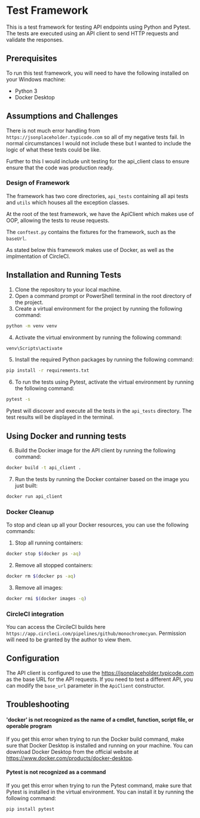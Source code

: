 # Test Framework

This is a test framework for testing API endpoints using Python and Pytest. The tests are executed using an API client to send HTTP requests and validate the responses.

## Prerequisites

To run this test framework, you will need to have the following installed on your Windows machine:

- Python 3
- Docker Desktop

## Assumptions and Challenges

There is not much error handling from `https://jsonplaceholder.typicode.com` so all of my negative tests fail. In normal circumstances I would not include these but I wanted to include the logic of what these tests could be like.

Further to this I would include unit testing for the api_client class to ensure ensure that the code was production ready.

### Design of Framework

The framework has two core directories, `api_tests` containing all api tests and `utils` which houses all the exception classes.

At the root of the test framework, we have the ApiClient which makes use of OOP, allowing the tests to reuse requests.

The `conftest.py` contains the fixtures for the framework, such as the `baseUrl`.

As stated below this framework makes use of Docker, as well as the implmentation of CircleCI.

## Installation and Running Tests

1. Clone the repository to your local machine.
2. Open a command prompt or PowerShell terminal in the root directory of the project.
3. Create a virtual environment for the project by running the following command:

```bash
python -m venv venv
```

4. Activate the virtual environment by running the following command:

```bash
venv\Scripts\activate
```

5. Install the required Python packages by running the following command:

```bash
pip install -r requirements.txt
```

6. To run the tests using Pytest, activate the virtual environment by running the following command:

```bash
pytest -s
```

Pytest will discover and execute all the tests in the `api_tests` directory. The test results will be displayed in the terminal.

## Using Docker and running tests

6. Build the Docker image for the API client by running the following command:

```bash
docker build -t api_client .
```

7. Run the tests by running the Docker container based on the image you just built:

```bash
docker run api_client
```

### Docker Cleanup

To stop and clean up all your Docker resources, you can use the following commands:

1. Stop all running containers:

```bash
docker stop $(docker ps -aq)
```

2. Remove all stopped containers:

```bash
docker rm $(docker ps -aq)
```

3. Remove all images:

```bash
docker rmi $(docker images -q)
```

### CircleCI integration

You can access the CircileCI builds here `https://app.circleci.com/pipelines/github/monochromecyan`. Permission will need to be granted by the author to view them.

## Configuration

The API client is configured to use the https://jsonplaceholder.typicode.com as the base URL for the API requests. If you need to test a different API, you can modify the `base_url` parameter in the `ApiClient` constructor.

## Troubleshooting

#### 'docker' is not recognized as the name of a cmdlet, function, script file, or operable program

If you get this error when trying to run the Docker build command, make sure that Docker Desktop is installed and running on your machine. You can download Docker Desktop from the official website at https://www.docker.com/products/docker-desktop.

#### Pytest is not recognized as a command

If you get this error when trying to run the Pytest command, make sure that Pytest is installed in the virtual environment. You can install it by running the following command:

```bash
pip install pytest
```
